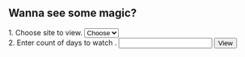 ## Wanna see some magic?

<form id="fs-frm" name="survey-form" action="https://localhost:8080/testform" method="get">
    <label for="timely">1. Choose site to view.</label>
    <select name="site" id="site" required="">
      <option value="Choose" selected="" disabled="">Choose</option>
      <option value="1">tut.by</option>
      <option value="2">Agree</option>
      <option value="3">Neutral</option>
    </select>
    <br>
    <label for="timely">2. Enter count of days to watch .</label>
<input type="text" name="days" id="days" required="">
  <input type="submit" value="View">
</form>
